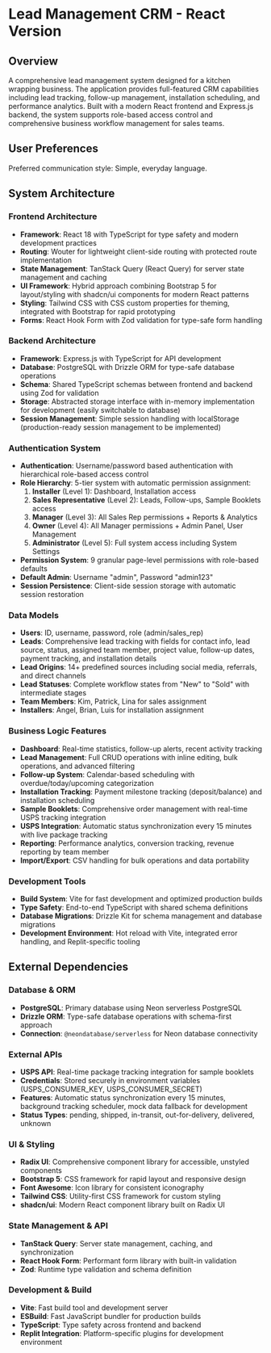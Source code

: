 # Lead Management CRM - React Version

## Overview

A comprehensive lead management system designed for a kitchen wrapping business. The application provides full-featured CRM capabilities including lead tracking, follow-up management, installation scheduling, and performance analytics. Built with a modern React frontend and Express.js backend, the system supports role-based access control and comprehensive business workflow management for sales teams.

## User Preferences

Preferred communication style: Simple, everyday language.

## System Architecture

### Frontend Architecture
- **Framework**: React 18 with TypeScript for type safety and modern development practices
- **Routing**: Wouter for lightweight client-side routing with protected route implementation
- **State Management**: TanStack Query (React Query) for server state management and caching
- **UI Framework**: Hybrid approach combining Bootstrap 5 for layout/styling with shadcn/ui components for modern React patterns
- **Styling**: Tailwind CSS with CSS custom properties for theming, integrated with Bootstrap for rapid prototyping
- **Forms**: React Hook Form with Zod validation for type-safe form handling

### Backend Architecture
- **Framework**: Express.js with TypeScript for API development
- **Database**: PostgreSQL with Drizzle ORM for type-safe database operations
- **Schema**: Shared TypeScript schemas between frontend and backend using Zod for validation
- **Storage**: Abstracted storage interface with in-memory implementation for development (easily switchable to database)
- **Session Management**: Simple session handling with localStorage (production-ready session management to be implemented)

### Authentication System
- **Authentication**: Username/password based authentication with hierarchical role-based access control
- **Role Hierarchy**: 5-tier system with automatic permission assignment:
  1. **Installer** (Level 1): Dashboard, Installation access
  2. **Sales Representative** (Level 2): Leads, Follow-ups, Sample Booklets access
  3. **Manager** (Level 3): All Sales Rep permissions + Reports & Analytics
  4. **Owner** (Level 4): All Manager permissions + Admin Panel, User Management
  5. **Administrator** (Level 5): Full system access including System Settings
- **Permission System**: 9 granular page-level permissions with role-based defaults
- **Default Admin**: Username "admin", Password "admin123"
- **Session Persistence**: Client-side session storage with automatic session restoration

### Data Models
- **Users**: ID, username, password, role (admin/sales_rep)
- **Leads**: Comprehensive lead tracking with fields for contact info, lead source, status, assigned team member, project value, follow-up dates, payment tracking, and installation details
- **Lead Origins**: 14+ predefined sources including social media, referrals, and direct channels
- **Lead Statuses**: Complete workflow states from "New" to "Sold" with intermediate stages
- **Team Members**: Kim, Patrick, Lina for sales assignment
- **Installers**: Angel, Brian, Luis for installation assignment

### Business Logic Features
- **Dashboard**: Real-time statistics, follow-up alerts, recent activity tracking
- **Lead Management**: Full CRUD operations with inline editing, bulk operations, and advanced filtering
- **Follow-up System**: Calendar-based scheduling with overdue/today/upcoming categorization
- **Installation Tracking**: Payment milestone tracking (deposit/balance) and installation scheduling
- **Sample Booklets**: Comprehensive order management with real-time USPS tracking integration
- **USPS Integration**: Automatic status synchronization every 15 minutes with live package tracking
- **Reporting**: Performance analytics, conversion tracking, revenue reporting by team member
- **Import/Export**: CSV handling for bulk operations and data portability

### Development Tools
- **Build System**: Vite for fast development and optimized production builds
- **Type Safety**: End-to-end TypeScript with shared schema definitions
- **Database Migrations**: Drizzle Kit for schema management and database migrations
- **Development Environment**: Hot reload with Vite, integrated error handling, and Replit-specific tooling

## External Dependencies

### Database & ORM
- **PostgreSQL**: Primary database using Neon serverless PostgreSQL
- **Drizzle ORM**: Type-safe database operations with schema-first approach
- **Connection**: `@neondatabase/serverless` for Neon database connectivity

### External APIs
- **USPS API**: Real-time package tracking integration for sample booklets
- **Credentials**: Stored securely in environment variables (USPS_CONSUMER_KEY, USPS_CONSUMER_SECRET)
- **Features**: Automatic status synchronization every 15 minutes, background tracking scheduler, mock data fallback for development
- **Status Types**: pending, shipped, in-transit, out-for-delivery, delivered, unknown

### UI & Styling
- **Radix UI**: Comprehensive component library for accessible, unstyled components
- **Bootstrap 5**: CSS framework for rapid layout and responsive design
- **Font Awesome**: Icon library for consistent iconography
- **Tailwind CSS**: Utility-first CSS framework for custom styling
- **shadcn/ui**: Modern React component library built on Radix UI

### State Management & API
- **TanStack Query**: Server state management, caching, and synchronization
- **React Hook Form**: Performant form library with built-in validation
- **Zod**: Runtime type validation and schema definition

### Development & Build
- **Vite**: Fast build tool and development server
- **ESBuild**: Fast JavaScript bundler for production builds
- **TypeScript**: Type safety across frontend and backend
- **Replit Integration**: Platform-specific plugins for development environment